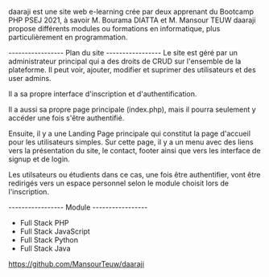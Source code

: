 daaraji est une site web e-learning crée par deux apprenant du Bootcamp PHP PSEJ 2021, à savoir M. Bourama DIATTA et M. Mansour TEUW
daaraji propose différents modules ou formations en informatique, plus particulièrement en programmation. 


----------------- Plan du site -----------------
Le site est géré par un administrateur principal qui a des droits de CRUD sur l'ensemble de la plateforme.
Il peut voir, ajouter, modifier et suprimer des utilisateurs et des user admins.

Il a sa propre interface d'inscription et d'authentification.

Il a aussi sa propre page principale (index.php), mais il pourra seulement y accéder une fois s'être authentifié.

Ensuite, il y a une Landing Page principale qui constitut la page d'accueil pour les utilisateurs simples. Sur cette page, il y a un menu avec des liens vers la présentation du site, le contact, footer ainsi que vers les interface de signup et de login.

Les utilsateurs ou étudients dans ce cas, une fois être authentifier, vont être redirigés vers un espace personnel selon le module choisit lors de l'inscription.


----------------- Module -----------------
- Full Stack PHP
- Full Stack JavaScript
- Full Stack Python
- Full Stack Java




https://github.com/MansourTeuw/daaraji 

